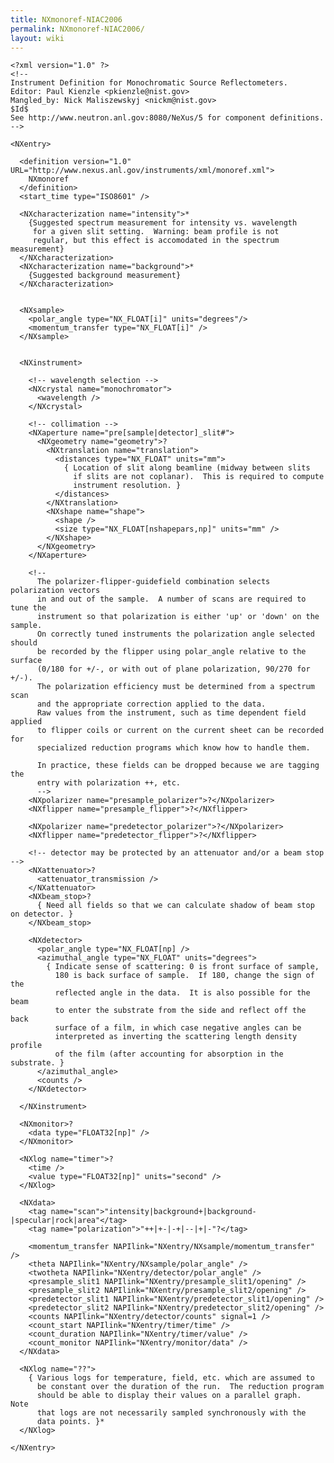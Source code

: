 ```yaml
---
title: NXmonoref-NIAC2006
permalink: NXmonoref-NIAC2006/
layout: wiki
---
```


    <?xml version="1.0" ?>
    <!--
    Instrument Definition for Monochromatic Source Reflectometers.
    Editor: Paul Kienzle <pkienzle@nist.gov>
    Mangled_by: Nick Maliszewskyj <nickm@nist.gov>
    $Id$
    See http://www.neutron.anl.gov:8080/NeXus/5 for component definitions.
    -->

    <NXentry>

      <definition version="1.0" URL="http://www.nexus.anl.gov/instruments/xml/monoref.xml">
        NXmonoref
      </definition>
      <start_time type="ISO8601" />

      <NXcharacterization name="intensity">*
        {Suggested spectrum measurement for intensity vs. wavelength
         for a given slit setting.  Warning: beam profile is not 
         regular, but this effect is accomodated in the spectrum measurement}
      </NXcharacterization>
      <NXcharacterization name="background">*
        {Suggested background measurement}
      </NXcharacterization>


      <NXsample>
        <polar_angle type="NX_FLOAT[i]" units="degrees"/>
        <momentum_transfer type="NX_FLOAT[i]" />
      </NXsample>


      <NXinstrument>

        <!-- wavelength selection -->
        <NXcrystal name="monochromator">
          <wavelength />
        </NXcrystal>

        <!-- collimation -->
        <NXaperture name="pre[sample|detector]_slit#">
          <NXgeometry name="geometry">?
            <NXtranslation name="translation">
              <distances type="NX_FLOAT" units="mm">
                { Location of slit along beamline (midway between slits 
                  if slits are not coplanar).  This is required to compute 
                  instrument resolution. }
              </distances>          
            </NXtranslation>
            <NXshape name="shape">
              <shape />
              <size type="NX_FLOAT[nshapepars,np]" units="mm" />
            </NXshape>
          </NXgeometry>
        </NXaperture>

        <!-- 
          The polarizer-flipper-guidefield combination selects polarization vectors 
          in and out of the sample.  A number of scans are required to tune the 
          instrument so that polarization is either 'up' or 'down' on the sample.  
          On correctly tuned instruments the polarization angle selected should 
          be recorded by the flipper using polar_angle relative to the surface 
          (0/180 for +/-, or with out of plane polarization, 90/270 for +/-).  
          The polarization efficiency must be determined from a spectrum scan
          and the appropriate correction applied to the data.
          Raw values from the instrument, such as time dependent field applied
          to flipper coils or current on the current sheet can be recorded for
          specialized reduction programs which know how to handle them.

          In practice, these fields can be dropped because we are tagging the
          entry with polarization ++, etc.
          -->
        <NXpolarizer name="presample_polarizer">?</NXpolarizer>
        <NXflipper name="presample_flipper">?</NXflipper>

        <NXpolarizer name="predetector_polarizer">?</NXpolarizer>
        <NXflipper name="predetector_flipper">?</NXflipper>

        <!-- detector may be protected by an attenuator and/or a beam stop -->
        <NXattenuator>?
          <attenuator_transmission />
        </NXattenuator>
        <NXbeam_stop>?
          { Need all fields so that we can calculate shadow of beam stop on detector. }
        </NXbeam_stop>

        <NXdetector>
          <polar_angle type="NX_FLOAT[np] />
          <azimuthal_angle type="NX_FLOAT" units="degrees">
            { Indicate sense of scattering: 0 is front surface of sample, 
              180 is back surface of sample.  If 180, change the sign of the
              reflected angle in the data.  It is also possible for the beam
              to enter the substrate from the side and reflect off the back 
              surface of a film, in which case negative angles can be 
              interpreted as inverting the scattering length density profile
              of the film (after accounting for absorption in the substrate. }
          </azimuthal_angle>
          <counts />
        </NXdetector>

      </NXinstrument>

      <NXmonitor>?
        <data type="FLOAT32[np]" />
      </NXmonitor>

      <NXlog name="timer">?
        <time />
        <value type="FLOAT32[np]" units="second" />
      </NXlog>

      <NXdata>
        <tag name="scan">"intensity|background+|background-|specular|rock|area"</tag>
        <tag name="polarization">"++|+-|-+|--|+|-"?</tag>

        <momentum_transfer NAPIlink="NXentry/NXsample/momentum_transfer" />
        <theta NAPIlink="NXentry/NXsample/polar_angle" />
        <twotheta NAPIlink="NXentry/detector/polar_angle" />
        <presample_slit1 NAPIlink="NXentry/presample_slit1/opening" />
        <presample_slit2 NAPIlink="NXentry/presample_slit2/opening" />
        <predetector_slit1 NAPIlink="NXentry/predetector_slit1/opening" />
        <predetector_slit2 NAPIlink="NXentry/predetector_slit2/opening" />
        <counts NAPIlink="NXentry/detector/counts" signal=1 />
        <count_start NAPIlink="NXentry/timer/time" />
        <count_duration NAPIlink="NXentry/timer/value" />
        <count_monitor NAPIlink="NXentry/monitor/data" />
      </NXdata>

      <NXlog name="??">
        { Various logs for temperature, field, etc. which are assumed to
          be constant over the duration of the run.  The reduction program
          should be able to display their values on a parallel graph.  Note
          that logs are not necessarily sampled synchronously with the
          data points. }*
      </NXlog>

    </NXentry>
